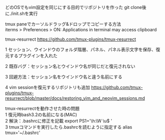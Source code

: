 どのOSでもvim設定を同じにする目的でリポジトリを作った
git clone後に./init.shを実行

tmux paneでカーソルドラッグ&ドロップでコピーする方法  
iterms > Preferences > ON: Applications in terminal may access clipboard

tmux-resurrect https://github.com/tmux-plugins/tmux-resurrect

1 セッション、ウインドウのフォルダ階層、パネル、パネル表示文字を保存、復元するプラグインを入れた

2 既存バグ：セッション名とウインドウ名が同じだと復元されない

3 回避方法：セッション名をウインドウ名と違う名前にする

4 vim sessionを復元するリポジトリも追加 https://github.com/tmux-plugins/tmux-resurrect/blob/master/docs/restoring_vim_and_neovim_sessions.md

tmux-resurrectを動作させた時の問題  
1 復元時bash3.2の名前になる(MAC)  
2 解決：.bashrcに修正を記載 export PS1='\h:\W \u\$ '   
3 tmuxコマンドを実行したら.bashrcを読むように指定する alias tmux='~/.bashrc'
